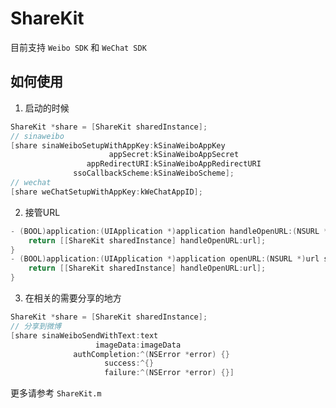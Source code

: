 # ShareKit
目前支持 `Weibo SDK` 和 `WeChat SDK`

## 如何使用

1. 启动的时候
```objective-c
ShareKit *share = [ShareKit sharedInstance];
// sinaweibo
[share sinaWeiboSetupWithAppKey:kSinaWeiboAppKey
                      appSecret:kSinaWeiboAppSecret
                 appRedirectURI:kSinaWeiboAppRedirectURI
              ssoCallbackScheme:kSinaWeiboScheme];
// wechat 
[share weChatSetupWithAppKey:kWeChatAppID];
```

2. 接管URL
```objective-c
- (BOOL)application:(UIApplication *)application handleOpenURL:(NSURL *)url {
    return [[ShareKit sharedInstance] handleOpenURL:url];
}
- (BOOL)application:(UIApplication *)application openURL:(NSURL *)url sourceApplication:(NSString *)sourceApplication annotation:(id)annotation {
    return [[ShareKit sharedInstance] handleOpenURL:url];
}
```

3. 在相关的需要分享的地方
```objective-c
ShareKit *share = [ShareKit sharedInstance];
// 分享到微博
[share sinaWeiboSendWithText:text
                   imageData:imageData
              authCompletion:^(NSError *error) {}
                     success:^{}
                     failure:^(NSError *error) {}]
```

更多请参考 `ShareKit.m`

